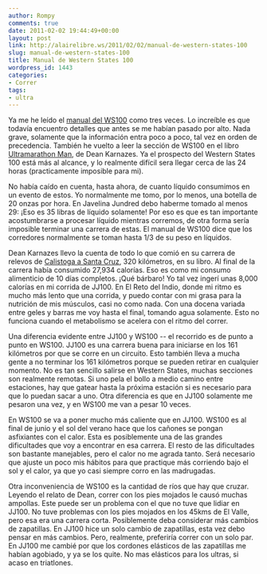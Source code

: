 ```yaml
---
author: Rompy
comments: true
date: 2011-02-02 19:44:49+00:00
layout: post
link: http://alairelibre.ws/2011/02/02/manual-de-western-states-100
slug: manual-de-western-states-100
title: Manual de Western States 100
wordpress_id: 1443
categories:
- Correr
tags:
- ultra
---
```


Ya me he leído el [manual del WS100](http://ws100.com/pguide.htm) como tres veces. Lo increíble es que todavía encuentro detalles que antes se me habían pasado por alto. Nada grave, solamente que la información entra poco a poco, tal vez en orden de precedencia. También he vuelto a leer la sección de WS100 en el libro [Ultramarathon Man](http://www.amazon.com/Ultramarathon-Man-Confessions-All-Night-Runner/dp/1585424803/ref=sr_1_3?ie=UTF8&qid=1296676426&sr=8-3), de Dean Karnazes. Ya el prospecto del Western States 100 está más al alcance, y lo realmente difícil sera llegar cerca de las 24 horas (practicamente imposible para mi).

No había caído en cuenta, hasta ahora, de cuanto líquido consumimos en un evento de estos. Yo normalmente me tomo, por lo menos, una botella de 20 onzas por hora. En Javelina Jundred debo haberme tomado al menos 29: ¡Eso es 35 libras de líquido solamente! Por eso es que es tan importante acostumbrarse a procesar líquido mientras corremos, de otra forma sería imposible terminar una carrera de estas. El manual de WS100 dice que los corredores normalmente se toman hasta 1/3 de su peso en líquidos.

Dean Karnazes llevo la cuenta de todo lo que comió en su carrera de relevos de [Calistoga a Santa Cruz](http://www.therelay.com/re_welcome.htm), 320 kilómetros, en su libro. Al final de la carrera había consumido 27,934 calorías. Eso es como mi consumo alimenticio de 10 días completos. ¡Qué bárbaro! Yo tal vez ingerí unas 8,000 calorías en mi corrida de JJ100. En El Reto del Indio, donde mi ritmo es mucho más lento que una corrida, y puedo contar con mi grasa para la nutrición de mis músculos, casi no como nada. Con una docena variada entre geles y barras me voy hasta el final, tomando agua solamente. Esto no funciona cuando el metabolismo se acelera con el ritmo del correr.

Una diferencia evidente entre JJ100 y WS100 -- el recorrido es de punto a punto en WS100. JJ100 es una carrera buena para iniciarse en los 161 kilómetros por que se corre en un circuito. Esto también lleva a mucha gente a no terminar los 161 kilómetros porque se pueden retirar en cualquier momento. No es tan sencillo salirse en Western States, muchas secciones son realmente remotas. Si uno pela el bollo a medio camino entre estaciones, hay que gatear hasta la próxima estación si es necesario para que lo puedan sacar a uno. Otra diferencia es que en JJ100 solamente me pesaron una vez, y en WS100 me van a pesar 10 veces.

En WS100 se va a poner mucho más caliente que en JJ100. WS100 es al final de junio y el sol del verano hace que los cañones se pongan asfixiantes con el calor. Esta es posiblemente una de las grandes dificultades que voy a encontrar en esa carrera. El resto de las dificultades son bastante manejables, pero el calor no me agrada tanto. Será necesario que ajuste un poco mis hábitos para que practique más corriendo bajo el sol y el calor, ya que yo casi siempre corro en las madrugadas.

Otra inconveniencia de WS100 es la cantidad de ríos que hay que cruzar. Leyendo el relato de Dean, correr con los pies mojados le causó muchas ampollas. Este puede ser un problema con el que no tuve que lidiar en JJ100. No tuve problemas con los pies mojados en los 45kms de El Valle, pero esa era una carrera corta. Posiblemente deba considerar más cambios de zapatillas. En JJ100 hice un solo cambio de zapatillas, esta vez debo pensar en más cambios. Pero, realmente, preferiría correr con un solo par. En JJ100 me cambié por que los cordones elásticos de las zapatillas me habían agobiado, y ya se los quite. No mas elásticos para los ultras, si acaso en triatlones.


